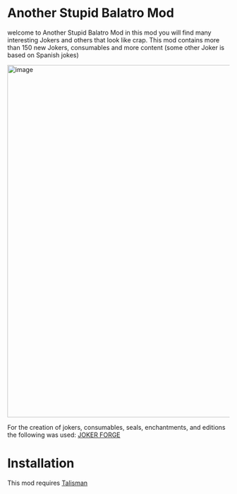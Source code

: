 # Another Stupid Balatro Mod
welcome to Another Stupid Balatro Mod in this mod you will find many interesting Jokers and others that look like crap. This mod contains more than 150 new Jokers, consumables and more content
(some other Joker is based on Spanish jokes)

<img width="845" height="799" alt="image" src="https://github.com/user-attachments/assets/6b58b376-4049-468e-904d-ee61e5af8d45" />

For the creation of jokers, consumables, seals, enchantments, and editions the following was used: [JOKER FORGE](https://jokerforge.jaydchw.com/overview)

# Installation
This mod requires [Talisman](https://github.com/SpectralPack/Talisman)
